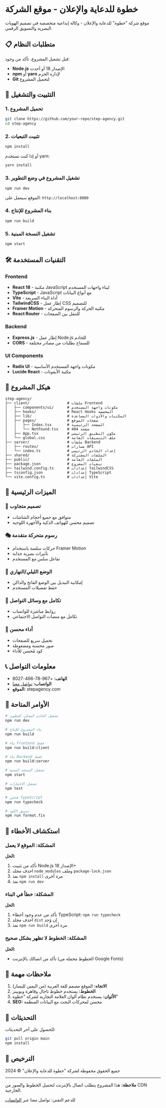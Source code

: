 # خطوة للدعاية والإعلان - موقع الشركة

موقع شركة "خطوة" للدعاية والإعلان - وكالة إبداعية متخصصة في تصميم الهويات البصرية والتسويق الرقمي.

## 📋 متطلبات النظام

قبل تشغيل المشروع، تأكد من وجود:

- **Node.js** الإصدار 18 أو أحدث
- **npm** أو **yarn** لإدارة الحزم
- **Git** لتحميل المشروع

## 🚀 التثبيت والتشغيل

### 1. تحميل المشروع

```bash
git clone https://github.com/your-repo/step-agency.git
cd step-agency
```

### 2. تثبيت التبعيات

```bash
npm install
```

أو إذا كنت تستخدم yarn:

```bash
yarn install
```

### 3. تشغيل المشروع في وضع التطوير

```bash
npm run dev
```

الموقع سيعمل على: `http://localhost:8080`

### 4. بناء المشروع للإنتاج

```bash
npm run build
```

### 5. تشغيل النسخة المبنية

```bash
npm start
```

## 🛠️ التقنيات المستخدمة

### Frontend

- **React 18** - مكتبة JavaScript لبناء واجهات المستخدم
- **TypeScript** - JavaScript مع أنواع البيانات
- **Vite** - أداة البناء السريعة
- **TailwindCSS** - إطار عمل CSS للتصميم
- **Framer Motion** - مكتبة الحركة والرسوم المتحركة
- **React Router** - للتنقل بين الصفحات

### Backend

- **Express.js** - إطار عمل Node.js للخادم
- **CORS** - للسماح بطلبات من مصادر مختلفة

### UI Components

- **Radix UI** - مكونات واجهة المستخدم الأساسية
- **Lucide React** - مكتبة الأيقونات

## 📁 هيكل المشروع

```
step-agency/
├── client/                 # ملفات Frontend
│   ├── components/ui/      # مكونات واجهة المستخدم
│   ├── hooks/              # React Hooks المخصصة
│   ├── lib/                # المكتبات والأدوات المساعدة
│   ├── pages/              # صفحات الموقع
│   │   ├── Index.tsx       # الصفحة الرئيسية
│   │   └── NotFound.tsx    # صفحة 404
│   ├── App.tsx             # مكون التطبيق الرئيسي
│   └── global.css          # ملف التنسيقات العامة
├── server/                 # ملفات Backend
│   ├── routes/             # مسارات API
│   └── index.ts            # إعداد الخادم الرئيسي
├── shared/                 # الملفات المشتركة
├── public/                 # الملفات العامة
├── package.json            # تبعيات المشروع
├── tailwind.config.ts      # إعدادات TailwindCSS
├── tsconfig.json           # إعدادات TypeScript
└── vite.config.ts          # إعدادات Vite
```

## 🎨 الميزات الرئيسية

### 🌟 تصميم متجاوب

- متوافق مع جميع أحجام الشاشات
- تصميم محسن للهواتف الذكية والأجهزة اللوحية

### 🎭 رسوم متحركة متقدمة

- حركات سلسة باستخدام Framer Motion
- تأثيرات بصرية جذابة
- تفاعل سلس مع المستخدم

### 🌙 الوضع الليلي/النهاري

- إمكانية التبديل بين الوضع الفاتح والداكن
- حفظ تفضيلات المستخدم

### 📱 تكامل مع وسائل التواصل

- روابط مباشرة للواتساب
- تكامل مع منصات التواصل الاجتماعي

### 🚀 أداء محسن

- تحميل سريع للصفحات
- صور محسنة ومضغوطة
- كود مُحسن للأداء

## 📞 معلومات التواصل

- **الهاتف:** +967-78-466-8027
- **الواتساب:** [تواصل معنا](https://wa.me/967784668027)
- **الموقع:** stepagency.com

## 🔧 الأوامر المتاحة

```bash
# تشغيل الخادم المحلي للتطوير
npm run dev

# بناء المشروع للإنتاج
npm run build

# بناء Frontend فقط
npm run build:client

# بناء Backend فقط
npm run build:server

# تشغيل النسخة المبنية
npm start

# تشغيل الاختبارات
npm test

# فحص TypeScript
npm run typecheck

# تنسيق الكود
npm run format.fix
```

## 🐛 استكشاف الأخطاء

### المشكلة: الموقع لا يعمل

**الحل:**

1. تأكد من تثبيت Node.js الإصدار 18+
2. احذف مجلد `node_modules` وملف `package-lock.json`
3. نفذ `npm install` مرة أخرى
4. نفذ `npm run dev`

### المشكلة: خطأ في البناء

**الحل:**

1. تأكد من عدم وجود أخطاء TypeScript: `npm run typecheck`
2. احذف مجلد `dist` إن وُجد
3. نفذ `npm run build` مرة أخرى

### المشكلة: الخطوط لا تظهر بشكل صحيح

**الحل:**

- تأكد من اتصالك بالإنترنت (الخطوط محملة من Google Fonts)

## 📝 ملاحظات مهمة

1. **الاتجاه:** الموقع مصمم للغة العربية (من اليمين لليسار)
2. **الخطوط:** يستخدم خطوط تاجال وقاهرة وبوبينز
3. **الألوان:** يستخدم نظام ألوان العلامة التجارية لشركة "خطوة"
4. **SEO:** محسن لمحركات البحث مع البيانات المنظمة

## 🔄 التحديثات

للحصول على آخر التحديثات:

```bash
git pull origin main
npm install
```

## 📄 الترخيص

جميع الحقوق محفوظة لشركة "خطوة للدعاية والإعلان" © 2024

---

**ملاحظة:** هذا المشروع يتطلب اتصال بالإنترنت لتحميل الخطوط والصور من CDN الخارجية.

للدعم التقني: تواصل معنا عبر [الواتساب](https://wa.me/967784668027)
